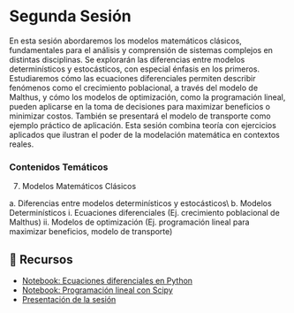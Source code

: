# Segunda Sesión

En esta sesión abordaremos los modelos matemáticos clásicos, fundamentales para el análisis y comprensión de sistemas complejos en distintas disciplinas. Se explorarán las diferencias entre modelos determinísticos y estocásticos, con especial énfasis en los primeros. Estudiaremos cómo las ecuaciones diferenciales permiten describir fenómenos como el crecimiento poblacional, a través del modelo de Malthus, y cómo los modelos de optimización, como la programación lineal, pueden aplicarse en la toma de decisiones para maximizar beneficios o minimizar costos. También se presentará el modelo de transporte como ejemplo práctico de aplicación. Esta sesión combina teoría con ejercicios aplicados que ilustran el poder de la modelación matemática en contextos reales.

### Contenidos Temáticos

7.	Modelos Matemáticos Clásicos
  
   a.	Diferencias entre modelos determinísticos y estocásticos\\
   b.	Modelos Determinísticos
  	i.	Ecuaciones diferenciales (Ej. crecimiento poblacional de Malthus)
  	ii.	Modelos de optimización (Ej. programación lineal para maximizar beneficios, modelo de transporte)

## 📂 Recursos

- [Notebook: Ecuaciones diferenciales en Python](link_a_tu_notebook)
- [Notebook: Programación lineal con Scipy](link_a_tu_notebook)
- [Presentación de la sesión](link_a_tu_presentacion)
